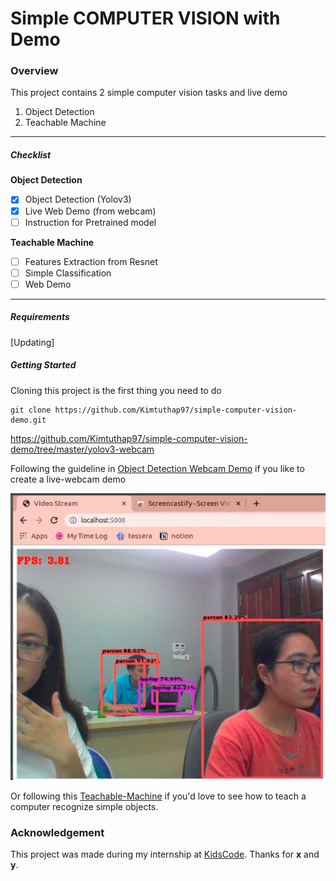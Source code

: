 # Simple COMPUTER VISION with Demo

### Overview

This project contains 2 simple computer vision tasks and live demo

1. Object Detection
1. Teachable Machine

---

##### Checklist

**Object Detection**

- [x] Object Detection (Yolov3)
- [x] Live Web Demo (from webcam)
- [ ] Instruction for Pretrained model

**Teachable Machine**
- [ ] Features Extraction from Resnet 
- [ ] Simple Classification
- [ ] Web Demo

---

##### Requirements

[Updating]

##### Getting Started

Cloning this project is the first thing you need to do
```
git clone https://github.com/Kimtuthap97/simple-computer-vision-demo.git
```
https://github.com/Kimtuthap97/simple-computer-vision-demo/tree/master/yolov3-webcam

Following the guideline in [Object Detection Webcam Demo](https://github.com/Kimtuthap97/simple-computer-vision-demo/tree/master/yolov3-webcam) if you like to create a live-webcam demo

![Yolov3 Object Detection Demo with Webcam](./object-detection-demo.png)

Or following this [Teachable-Machine](https://github.com/Kimtuthap97/simple-computer-vision-demo/tree/master/teachable-machine) if you'd love to see how to teach a computer recognize simple objects.

### Acknowledgement

This project was made during my internship at [KidsCode](https://www.kidscode.edu.vn). Thanks for **x** and **y**.